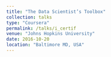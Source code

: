 ```yaml
---
title: "The Data Scientist’s Toolbox"
collection: talks
type: "Coursera"
permalink: /talks/i_certif
venue: "Johns Hopkins University"
date: 2016-10-20
location: "Baltimore MD, USA"
---
```


